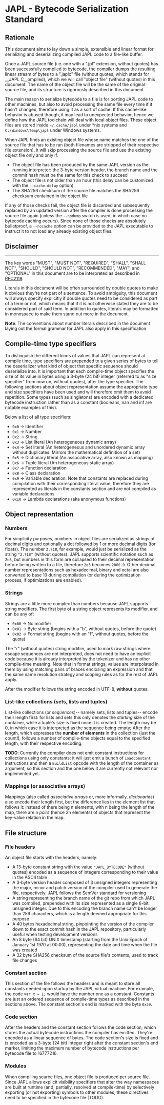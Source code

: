 # JAPL - Bytecode Serialization Standard

## Rationale
This document aims to lay down a simple, extensible and linear format for serializing and deserializing
compiled JAPL code to a file-like buffer.

Once a JAPL source file (i.e. one with a ".jpl" extension, without quotes) has been successfully compiled to bytecode, the compiler dumps the resulting linear stream of bytes to a ".japlc" file (without quotes, which stands for __JAPL C__ompiled), which we will call "object file" (without quotes) in this document. The name of the object file will be the same of the original source file, and its structure is rigorously described in this document.

The main reason to serialize bytecode to a file is for porting JAPL code to other machines, but also to avoid processing the same file every time if it hasn't changed, therefore using it as a sort of cache. If this cache-like behavior is abused though, it may lead to unexpected behavior, hence we define how the JAPL toolchain will deal with local object files. These object files are stored inside `~/.cache/japl` under *nix systems and `C:\Windows\Temp\japl` under Windows systems.

When JAPL finds an existing object file whose name matches the one of the source file that has to be ran (both filenames are stripped of their respective file extension), it will skip processing the source file and use the existing object file only and only if:

- The object file has been produced by the same JAPL version as the running interpreter: the 3-byte version header, the branch name and the commit hash must be the same for this check to succeed
- The object file is not older than an hour (this delay can be customized with the `--cache-delay` option)
- The SHA256 checksum of the source file matches the SHA256 checksum contained in the object file

If any of those checks fail, the object file is discarded and subsequently replaced by an updated version after the compiler is done processing the source file again (unless the `--nodump` switch is used, in which case no bytecode caching occurs). Since none of those checks are absolutely bulletproof, a `--nocache` option can be provided to the JAPL executable to instruct it to not load any already existing object files.


## Disclaimer
----------------------------------------------
The key words "MUST", "MUST NOT", "REQUIRED", "SHALL", "SHALL NOT", "SHOULD", "SHOULD NOT", "RECOMMENDED", "MAY", and
"OPTIONAL" in this document are to be interpreted as described in [RFC2119](https://datatracker.ietf.org/doc/html/rfc2119).

Literals in this document will be often surrounded by double quotes to make it obvious they're not part of a sentence. To
avoid ambiguity, this document will always specify explicitly if double quotes need to be considered as part of a term or not,
which means that if it is not otherwise stated they are to be considered part of said term. In addition to quotes, literals
may be formatted in monospace to make them stand out more in the document.

__Note__: The conventions about number literals described in the document laying out the formal grammar for JAPL also apply in this specification

## Compile-time type specifiers

To distinguish the different kinds of values that JAPL can represent at compile time, type specifiers are prepended to a given series of bytes to tell the deserializer what kind of object that specific sequence should deserialize into. It is important that each compile-time object specifies the size of its value in bytes using a 3-byte (24 bit) integer (referred to as "size specifier" from now on, without quotes), after the type specifier. The following sections about object representation assume the appropriate type and size specifiers have been used and will therefore omit them to avoid repetition. Some types (such as singletons) are encoded with a dedicated bytecode instruction rather than as a constant (booleans, nan and inf are notable examples of this).

Below a list of all type specifiers:
- `0x0` -> Identifier
- `0x1` -> Number
- `0x2` -> String
- `0x3` -> List literal (An heterogeneous dynamic array)
- `0x4` -> Set literal  (An heterogeneous and unordered dynamic array without duplicates. Mirrors the mathematical definition of a set)
- `0x5` -> Dictionary literal  (An associative array, also known as mapping)
- `0x6` -> Tuple literal (An heterogeneous static array)
- `0x7` -> Function declaration
- `0x8` -> Class declaration
- `0x9` -> Variable declaration. Note that constants are replaced during compilation with their corresponding literal value, therefore they are represented as literals in the constants section and are not compiled as variable declarations.
- `0x10` -> Lambda declarations (aka anonymous functions)


## Object representation

### Numbers

For simplicity purposes, numbers in object files are serialized as strings of decimal digits and optionally a dot followed by 1 or more decimal digits (for floats). The number `2.718`, for example, would just be serialized as the string `"2.718"` (without quotes). JAPL supports scientific notation such as `2e3`, but numbers in this form are collapsed to their decimal representation before being written to a file, therefore `2e3` becomes `2000.0`. Other decimal number representations such as hexadecimal, binary and octal are also converted to base 10 during compilation (or during the optimization process, if optimizations are enabled).

### Strings

Strings are a little more complex than numbers because JAPL supports string modifiers. The first byte of a string object represents its modifier, and can be any of:

- `0x00` -> No modifier
- `0x01` -> Byte string (begins with a "b", without quotes, before the quote)
- `0x02` -> Format string (begins with an "f", without quotes, before the quote)

The "r" (without quotes) string modifier, used to mark raw strings where escape sequences are not interpreted, does not need to have an explicit code because it is already interpreted by the tokenizer and has no other compile-time meaning. Note that in format strings, values are interpolated in them by using matching pairs of braces enclosing an expression and that the same name resolution strategy and scoping rules as for the rest of JAPL apply.

After the modifier follows the string encoded in UTF-8, __without__ quotes.


### List-like collections (sets, lists and tuples)
List-like collections (or _sequences_)-- namely sets, lists and tuples-- encode their length first: for lists and sets this only denotes the _starting_ size of the container, while a tuple's size is fixed once it is created. The length may be 0, in which case it is interpreted as the sequence being empty; After the length, which expresses the __number of elements__ in the collection (just the count!), follows a number of compile-time objects equal to the specified length, with their respective encoding.

__TODO__: Currently the compiler does not emit constant instructions for collections using only constants: it will just emit a bunch of `LoadConstant` instructions and
then a `BuildList` opcode with the length of the container as argument, so this section and the one below it are currently not relevant nor implemented yet.

### Mappings (or associative arrays)

Mappings (also called _associative arrays_ or, more informally, _dictionaries_) also encode their length first, but the difference lies in the element list that follows it: instead of there being n elements, with n being the length of the map, there are n _pairs_  (hence 2n elements) of objects that represent the key-value relation in the map.

## File structure

### File headers

An object file starts with the headers, namely:

- A 13-byte constant string with the value `"JAPL_BYTECODE"` (without quotes) encoded as a sequence of integers corresponding to their value in the ASCII table
- A 3-byte version header composed of 3 unsigned integers representing the major, minor and patch version of the compiler used to generate the file, respectively. JAPL follows the SemVer standard for versioning
- A string representing the branch name of the git repo from which JAPL was compiled, prepended with its size represented as a single 8-bit unsigned integer. Due to this encoding the branch name can't be longer than 256 characters, which is a length deemed appropriate for this purpose
- A 40 bytes hexadecimal string, pinpointing the version of the compiler down to the exact commit hash in the JAPL repository, particularly useful when testing development versions
- An 8 byte (64 bit) UNIX timestamp (starting from the Unix Epoch of January 1st 1970 at 00:00), representing the date and time when the file was created
- A 32 byte SHA256 checksum of the source file's contents, used to track file changes

### Constant section

This section of the file follows the headers and is meant to store all constants needed upon startup by the JAPL virtual machine. For example, the code `var x = 1;` would have the number one as a constant. Constants are just an ordered sequence of compile-time types as described in the sections above. The constant section's end is marked with
the byte `0x59`.

### Code section

After the headers and the constant section follows the code section, which stores the actual bytecode instructions the compiler has emitted. They're encoded as a linear sequence of bytes. The code section's size is fixed and is encoded as a 3-byte (24 bit) integer right after the constant section's end marker, limiting the maximum number of bytecode instructions per bytecode file to 16777216.

### Modules

When compiling source files, one object file is produced per source file. Since JAPL allows explicit visibility specifiers that alter the way namespaces are built at runtime (and, partially, resolved at compile-time) by selectively exporting (or not exporting) symbols to other modules, these directives need to be specified in the bytecode file (TODO).